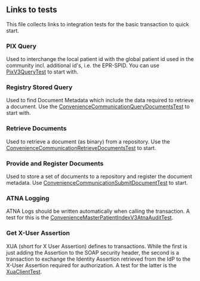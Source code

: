 ## Links to tests 
This file collects links to integration tests for the basic transaction to quick start. 

### PIX Query 
Used to interchange the local patient id with the global patient id used in the community incl. additional id's, i.e. the EPR-SPID. You can use 
[PixV3QueryTest](https://github.com/project-husky/husky-integration-tests/tree/master/src/test/java/org/projecthusky/communication/integration/PixV3QueryTest.java) to start with.

### Registry Stored Query 
Used to find Document Metadata which include the data required to retrieve a document. Use the [ConvenienceCommunicationQueryDocumentsTest](https://github.com/project-husky/husky-integration-tests/blob/master/src/test/java/org/projecthusky/communication/integration/ConvenienceCommunicationQueryDocumentsTest.java) to start with. 

### Retrieve Documents
Used to retrieve a document (as binary) from a repository. Use the [ConvenienceCommunicationRetrieveDocumentsTest](https://github.com/project-husky/husky-integration-tests/blob/master/src/test/java/org/projecthusky/communication/integration/ConvenienceCommunicationRetrieveDocumentsTest.java) to start. 

### Provide and Register Documents
Used to store a set of documents to a repository and register the document metadata. Use [ConvenienceCommunicationSubmitDocumentTest](https://github.com/project-husky/husky-integration-tests/blob/master/src/test/java/org/projecthusky/communication/integration/ConvenienceCommunicationSubmitDocumentTest.java) to start. 

### ATNA Logging
ATNA Logs should be written automatically when calling the transaction. A test for this is the [ConvenienceMasterPatientIndexV3AtnaAuditTest](https://github.com/project-husky/husky-integration-tests/blob/master/src/test/java/org/projecthusky/communication/integration/ConvenienceCommunicationAtnaAuditTest.java). 

### Get X-User Assertion
XUA (short for X User Assertion) defines to transactions. While the first is just adding the Assertion to the SOAP security header, 
the second is a transaction to exchange the Identity Assertion retrieved from the IdP to the X-User Assertion required for authorization. A test for the latter is the [XuaClientTest](https://github.com/project-husky/husky/blob/master/husky-communication/husky-xua/husky-xua-ch-impl/src/test/java/org/husky/xua/communication/xua/impl/ch/integration/XuaClientTest.java).

